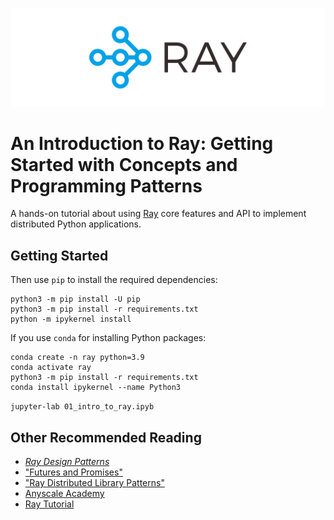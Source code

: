 
![](images/ray_header_logo.png)
# An Introduction to Ray: Getting Started with Concepts and Programming Patterns

A hands-on tutorial about using [Ray](https://docs.ray.io/)
core features and API to implement distributed Python applications.

## Getting Started


Then use `pip` to install the required dependencies:
```
python3 -m pip install -U pip
python3 -m pip install -r requirements.txt
python -m ipykernel install
```

If you use `conda` for installing Python packages:
```
conda create -n ray python=3.9
conda activate ray
python3 -m pip install -r requirements.txt
conda install ipykernel --name Python3
```

```jupyter-lab 01_intro_to_ray.ipyb```

		
## Other Recommended Reading

  * [*Ray Design Patterns*](https://docs.google.com/document/d/167rnnDFIVRhHhK4mznEIemOtj63IOhtIPvSYaPgI4Fg/edit#heading=h.crt5flperkq3)
  * ["Futures and Promises"](http://dist-prog-book.com/chapter/2/futures.html)
  * ["Ray Distributed Library Patterns"](https://www.anyscale.com/blog/ray-distributed-library-patterns)
  * [Anyscale Academy](https://github.com/anyscale/academy)
  * [Ray Tutorial](https://github.com/ray-project/tutorial)
